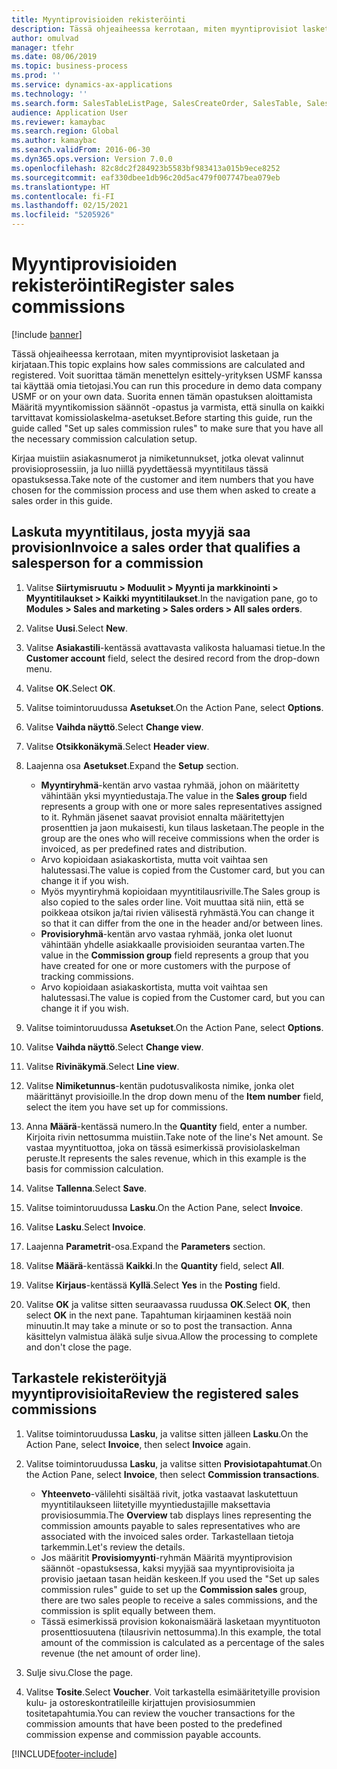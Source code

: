 ```yaml
---
title: Myyntiprovisioiden rekisteröinti
description: Tässä ohjeaiheessa kerrotaan, miten myyntiprovisiot lasketaan ja kirjataan.
author: omulvad
manager: tfehr
ms.date: 08/06/2019
ms.topic: business-process
ms.prod: ''
ms.service: dynamics-ax-applications
ms.technology: ''
ms.search.form: SalesTableListPage, SalesCreateOrder, SalesTable, SalesEditLines,  CustInvoiceJournal, CommissionTrans, LedgerTransVoucher, CustClassificationGroup
audience: Application User
ms.reviewer: kamaybac
ms.search.region: Global
ms.author: kamaybac
ms.search.validFrom: 2016-06-30
ms.dyn365.ops.version: Version 7.0.0
ms.openlocfilehash: 82c8dc2f284923b5583bf983413a015b9ece8252
ms.sourcegitcommit: eaf330dbee1db96c20d5ac479f007747bea079eb
ms.translationtype: HT
ms.contentlocale: fi-FI
ms.lasthandoff: 02/15/2021
ms.locfileid: "5205926"
---
```

# <a name="register-sales-commissions"></a><span data-ttu-id="d1246-103">Myyntiprovisioiden rekisteröinti</span><span class="sxs-lookup"><span data-stu-id="d1246-103">Register sales commissions</span></span>

[!include [banner](../../includes/banner.md)]

<span data-ttu-id="d1246-104">Tässä ohjeaiheessa kerrotaan, miten myyntiprovisiot lasketaan ja kirjataan.</span><span class="sxs-lookup"><span data-stu-id="d1246-104">This topic explains how sales commissions are calculated and registered.</span></span> <span data-ttu-id="d1246-105">Voit suorittaa tämän menettelyn esittely-yrityksen USMF kanssa tai käyttää omia tietojasi.</span><span class="sxs-lookup"><span data-stu-id="d1246-105">You can run this procedure in demo data company USMF or on your own data.</span></span> <span data-ttu-id="d1246-106">Suorita ennen tämän opastuksen aloittamista Määritä myyntikomission säännöt -opastus ja varmista, että sinulla on kaikki tarvittavat komissiolaskelma-asetukset.</span><span class="sxs-lookup"><span data-stu-id="d1246-106">Before starting this guide, run the guide called "Set up sales commission rules" to make sure that you have all the necessary commission calculation setup.</span></span>

<span data-ttu-id="d1246-107">Kirjaa muistiin asiakasnumerot ja nimiketunnukset, jotka olevat valinnut provisioprosessiin, ja luo niillä pyydettäessä myyntitilaus tässä opastuksessa.</span><span class="sxs-lookup"><span data-stu-id="d1246-107">Take note of the customer and item numbers that you have chosen for the commission process and use them when asked to create a sales order in this guide.</span></span>


## <a name="invoice-a-sales-order-that-qualifies-a-salesperson-for-a-commission"></a><span data-ttu-id="d1246-108">Laskuta myyntitilaus, josta myyjä saa provision</span><span class="sxs-lookup"><span data-stu-id="d1246-108">Invoice a sales order that qualifies a salesperson for a commission</span></span>
1. <span data-ttu-id="d1246-109">Valitse **Siirtymisruutu > Moduulit > Myynti ja markkinointi > Myyntitilaukset > Kaikki myyntitilaukset**.</span><span class="sxs-lookup"><span data-stu-id="d1246-109">In the navigation pane, go to **Modules > Sales and marketing > Sales orders > All sales orders**.</span></span>
2. <span data-ttu-id="d1246-110">Valitse **Uusi**.</span><span class="sxs-lookup"><span data-stu-id="d1246-110">Select **New**.</span></span>
3. <span data-ttu-id="d1246-111">Valitse **Asiakastili**-kentässä avattavasta valikosta haluamasi tietue.</span><span class="sxs-lookup"><span data-stu-id="d1246-111">In the **Customer account** field, select the desired record from the drop-down menu.</span></span>
4. <span data-ttu-id="d1246-112">Valitse **OK**.</span><span class="sxs-lookup"><span data-stu-id="d1246-112">Select **OK**.</span></span>
5. <span data-ttu-id="d1246-113">Valitse toimintoruudussa **Asetukset**.</span><span class="sxs-lookup"><span data-stu-id="d1246-113">On the Action Pane, select **Options**.</span></span>
6. <span data-ttu-id="d1246-114">Valitse **Vaihda näyttö**.</span><span class="sxs-lookup"><span data-stu-id="d1246-114">Select **Change view**.</span></span>
7. <span data-ttu-id="d1246-115">Valitse **Otsikkonäkymä**.</span><span class="sxs-lookup"><span data-stu-id="d1246-115">Select **Header view**.</span></span>
8. <span data-ttu-id="d1246-116">Laajenna osa **Asetukset**.</span><span class="sxs-lookup"><span data-stu-id="d1246-116">Expand the **Setup** section.</span></span>

    - <span data-ttu-id="d1246-117">**Myyntiryhmä**-kentän arvo vastaa ryhmää, johon on määritetty vähintään yksi myyntiedustaja.</span><span class="sxs-lookup"><span data-stu-id="d1246-117">The value in the **Sales group** field represents a group with one or more sales representatives assigned to it.</span></span> <span data-ttu-id="d1246-118">Ryhmän jäsenet saavat provisiot ennalta määritettyjen prosenttien ja jaon mukaisesti, kun tilaus lasketaan.</span><span class="sxs-lookup"><span data-stu-id="d1246-118">The people in the group are the ones who will receive commissions when the order is invoiced, as per predefined rates and distribution.</span></span>   
    - <span data-ttu-id="d1246-119">Arvo kopioidaan asiakaskortista, mutta voit vaihtaa sen halutessasi.</span><span class="sxs-lookup"><span data-stu-id="d1246-119">The value is copied from the Customer card, but you can change it if you wish.</span></span>  
    - <span data-ttu-id="d1246-120">Myös myyntiryhmä kopioidaan myyntitilausriville.</span><span class="sxs-lookup"><span data-stu-id="d1246-120">The Sales group is also copied to the sales order line.</span></span> <span data-ttu-id="d1246-121">Voit muuttaa sitä niin, että se poikkeaa otsikon ja/tai rivien välisestä ryhmästä.</span><span class="sxs-lookup"><span data-stu-id="d1246-121">You can change it so that it can differ from the one in the header and/or between lines.</span></span>  
    - <span data-ttu-id="d1246-122">**Provisioryhmä**-kentän arvo vastaa ryhmää, jonka olet luonut vähintään yhdelle asiakkaalle provisioiden seurantaa varten.</span><span class="sxs-lookup"><span data-stu-id="d1246-122">The value in the **Commission group** field represents a group that you have created for one or more customers with the purpose of tracking commissions.</span></span>   
    - <span data-ttu-id="d1246-123">Arvo kopioidaan asiakaskortista, mutta voit vaihtaa sen halutessasi.</span><span class="sxs-lookup"><span data-stu-id="d1246-123">The value is copied from the Customer card, but you can change it if you wish.</span></span>   

9. <span data-ttu-id="d1246-124">Valitse toimintoruudussa **Asetukset**.</span><span class="sxs-lookup"><span data-stu-id="d1246-124">On the Action Pane, select **Options**.</span></span>
10. <span data-ttu-id="d1246-125">Valitse **Vaihda näyttö**.</span><span class="sxs-lookup"><span data-stu-id="d1246-125">Select **Change view**.</span></span>
11. <span data-ttu-id="d1246-126">Valitse **Rivinäkymä**.</span><span class="sxs-lookup"><span data-stu-id="d1246-126">Select **Line view**.</span></span>
12. <span data-ttu-id="d1246-127">Valitse **Nimiketunnus**-kentän pudotusvalikosta nimike, jonka olet määrittänyt provisioille.</span><span class="sxs-lookup"><span data-stu-id="d1246-127">In the drop down menu of the **Item number** field, select the item you have set up for commissions.</span></span> 
13. <span data-ttu-id="d1246-128">Anna **Määrä**-kentässä numero.</span><span class="sxs-lookup"><span data-stu-id="d1246-128">In the **Quantity** field, enter a number.</span></span> <span data-ttu-id="d1246-129">Kirjoita rivin nettosumma muistiin.</span><span class="sxs-lookup"><span data-stu-id="d1246-129">Take note of the line's Net amount.</span></span> <span data-ttu-id="d1246-130">Se vastaa myyntituottoa, joka on tässä esimerkissä provisiolaskelman peruste.</span><span class="sxs-lookup"><span data-stu-id="d1246-130">It represents the sales revenue, which in this example is the basis for commission calculation.</span></span>  
14. <span data-ttu-id="d1246-131">Valitse **Tallenna**.</span><span class="sxs-lookup"><span data-stu-id="d1246-131">Select **Save**.</span></span>
15. <span data-ttu-id="d1246-132">Valitse toimintoruudussa **Lasku**.</span><span class="sxs-lookup"><span data-stu-id="d1246-132">On the Action Pane, select **Invoice**.</span></span>
16. <span data-ttu-id="d1246-133">Valitse **Lasku**.</span><span class="sxs-lookup"><span data-stu-id="d1246-133">Select **Invoice**.</span></span>
17. <span data-ttu-id="d1246-134">Laajenna **Parametrit**-osa.</span><span class="sxs-lookup"><span data-stu-id="d1246-134">Expand the **Parameters** section.</span></span>
18. <span data-ttu-id="d1246-135">Valitse **Määrä**-kentässä **Kaikki**.</span><span class="sxs-lookup"><span data-stu-id="d1246-135">In the **Quantity** field, select **All**.</span></span>
19. <span data-ttu-id="d1246-136">Valitse **Kirjaus**-kentässä **Kyllä**.</span><span class="sxs-lookup"><span data-stu-id="d1246-136">Select **Yes** in the **Posting** field.</span></span>
20. <span data-ttu-id="d1246-137">Valitse **OK** ja valitse sitten seuraavassa ruudussa **OK**.</span><span class="sxs-lookup"><span data-stu-id="d1246-137">Select **OK**, then select **OK** in the next pane.</span></span> <span data-ttu-id="d1246-138">Tapahtuman kirjaaminen kestää noin minuutin.</span><span class="sxs-lookup"><span data-stu-id="d1246-138">It may take a minute or so to post the transaction.</span></span> <span data-ttu-id="d1246-139">Anna käsittelyn valmistua äläkä sulje sivua.</span><span class="sxs-lookup"><span data-stu-id="d1246-139">Allow the processing to complete and don't close the page.</span></span>  

## <a name="review-the-registered-sales-commissions"></a><span data-ttu-id="d1246-140">Tarkastele rekisteröityjä myyntiprovisioita</span><span class="sxs-lookup"><span data-stu-id="d1246-140">Review the registered sales commissions</span></span>
1. <span data-ttu-id="d1246-141">Valitse toimintoruudussa **Lasku**, ja valitse sitten jälleen **Lasku**.</span><span class="sxs-lookup"><span data-stu-id="d1246-141">On the Action Pane, select **Invoice**, then select **Invoice** again.</span></span>
2. <span data-ttu-id="d1246-142">Valitse toimintoruudussa **Lasku**, ja valitse sitten **Provisiotapahtumat**.</span><span class="sxs-lookup"><span data-stu-id="d1246-142">On the Action Pane, select **Invoice**, then select **Commission transactions**.</span></span>

    - <span data-ttu-id="d1246-143">**Yhteenveto**-välilehti sisältää rivit, jotka vastaavat laskutettuun myyntitilaukseen liitetyille myyntiedustajille maksettavia provisiosummia.</span><span class="sxs-lookup"><span data-stu-id="d1246-143">The **Overview** tab displays lines representing the commission amounts payable to sales representatives who are associated with the invoiced sales order.</span></span> <span data-ttu-id="d1246-144">Tarkastellaan tietoja tarkemmin.</span><span class="sxs-lookup"><span data-stu-id="d1246-144">Let's review the details.</span></span>  
    - <span data-ttu-id="d1246-145">Jos määritit **Provisiomyynti**-ryhmän Määritä myyntiprovision säännöt -opastuksessa, kaksi myyjää saa myyntiprovisioita ja provisio jaetaan tasan heidän keskeen.</span><span class="sxs-lookup"><span data-stu-id="d1246-145">If you used the "Set up sales commission rules" guide to set up the **Commission sales** group, there are two sales people to receive a sales commissions, and the commission is split equally between them.</span></span>  
    - <span data-ttu-id="d1246-146">Tässä esimerkissä provision kokonaismäärä lasketaan myyntituoton prosenttiosuutena (tilausrivin nettosumma).</span><span class="sxs-lookup"><span data-stu-id="d1246-146">In this example, the total amount of the commission is calculated as a percentage of the sales revenue (the net amount of order line).</span></span>  
3. <span data-ttu-id="d1246-147">Sulje sivu.</span><span class="sxs-lookup"><span data-stu-id="d1246-147">Close the page.</span></span>
4. <span data-ttu-id="d1246-148">Valitse **Tosite**.</span><span class="sxs-lookup"><span data-stu-id="d1246-148">Select **Voucher**.</span></span> <span data-ttu-id="d1246-149">Voit tarkastella esimääritetyille provision kulu- ja ostoreskontratileille kirjattujen provisiosummien tositetapahtumia.</span><span class="sxs-lookup"><span data-stu-id="d1246-149">You can review the voucher transactions for the commission amounts that have been posted to the predefined commission expense and commission payable accounts.</span></span>  



[!INCLUDE[footer-include](../../../includes/footer-banner.md)]